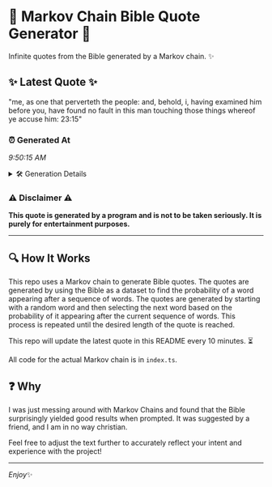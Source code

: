 # 📖 Markov Chain Bible Quote Generator 📖

Infinite quotes from the Bible generated by a Markov chain. ✨

## ✨ Latest Quote ✨
"me, as one that perverteth the people: and, behold, i, having examined him before you, have found no fault in this man touching those things whereof ye accuse him: 23:15"

### ⏰ Generated At
*9:50:15 AM*

<details>
    <summary>🛠️ Generation Details</summary>
    <p>
        <strong>🌱 Seed:</strong> me,<br>
        <strong>🔄 Iterations:</strong> 29<br>
        <strong>📜 Context History:</strong><br>[ me, ]: as<br>[ me,, as ]: one<br>[ me,, as, one ]: that<br>[ me,, as, one, that ]: perverteth<br>[ me,, as, one, that, perverteth ]: the<br>[ me,, as, one, that, perverteth, the ]: people:<br>[ as, one, that, perverteth, the, people: ]: and,<br>[ one, that, perverteth, the, people:, and, ]: behold,<br>[ that, perverteth, the, people:, and,, behold, ]: i,<br>[ perverteth, the, people:, and,, behold,, i, ]: having<br>[ the, people:, and,, behold,, i,, having ]: examined<br>[ people:, and,, behold,, i,, having, examined ]: him<br>[ and,, behold,, i,, having, examined, him ]: before<br>[ behold,, i,, having, examined, him, before ]: you,<br>[ i,, having, examined, him, before, you, ]: have<br>[ having, examined, him, before, you,, have ]: found<br>[ examined, him, before, you,, have, found ]: no<br>[ him, before, you,, have, found, no ]: fault<br>[ before, you,, have, found, no, fault ]: in<br>[ you,, have, found, no, fault, in ]: this<br>[ have, found, no, fault, in, this ]: man<br>[ found, no, fault, in, this, man ]: touching<br>[ no, fault, in, this, man, touching ]: those<br>[ fault, in, this, man, touching, those ]: things<br>[ in, this, man, touching, those, things ]: whereof<br>[ this, man, touching, those, things, whereof ]: ye<br>[ man, touching, those, things, whereof, ye ]: accuse<br>[ touching, those, things, whereof, ye, accuse ]: him:<br>[ those, things, whereof, ye, accuse, him: ]: 23:15<br>
    </p>
</details>

### ⚠️ Disclaimer ⚠️
**This quote is generated by a program and is not to be taken seriously. It is purely for entertainment purposes.**

---

## 🔍 How It Works

This repo uses a Markov chain to generate Bible quotes. The quotes are generated by using the Bible as a dataset to find the probability of a word appearing after a sequence of words. The quotes are generated by starting with a random word and then selecting the next word based on the probability of it appearing after the current sequence of words. This process is repeated until the desired length of the quote is reached.

This repo will update the latest quote in this README every 10 minutes. ⏳

All code for the actual Markov chain is in `index.ts`.

## ❓ Why

I was just messing around with Markov Chains and found that the Bible surprisingly yielded good results when prompted. 
It was suggested by a friend, and I am in no way christian.

Feel free to adjust the text further to accurately reflect your intent and experience with the project!

---

*Enjoy*✨
